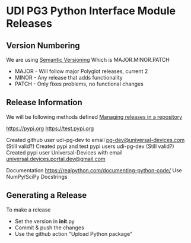 # UDI PG3 Python Interface Module Releases

## Version Numbering

We are using [Semantic Versioning](https://semver.org/) Which is MAJOR.MINOR.PATCH
- MAJOR - Will follow major Polyglot releases, current 2
- MINOR - Any release that adds functionality
- PATCH - Only fixes problems, no functional changes

## Release Information

We will be following methods defined [Managing releases in a repository
](https://help.github.com/en/github/administering-a-repository/managing-releases-in-a-repository)

https://pypi.org
https://test.pypi.org

Created github user udi-pg-dev to email pg-dev@universal-devices.com (Still valid?)
Created pypi and test pypi users udi-pg-dev (Still valid?)
Created pypi user Universal-Devices with email universal.devices.portal.dev@gmail.com


Documentation
https://realpython.com/documenting-python-code/
Use NumPy/SciPy Docstrings

## Generating a Release

To make a release
- Set the version in __init__.py
- Commit & push the changes
- Use the github action "Upload Python package" 

